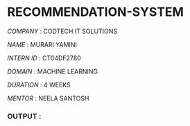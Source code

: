 # RECOMMENDATION-SYSTEM

*COMPANY* : CODTECH IT SOLUTIONS

*NAME* : MURARI YAMINI

*INTERN ID* : CT04DF2780

*DOMAIN* : MACHINE LEARNING

*DURATION* : 4 WEEKS

*MENTOR* : NEELA SANTOSH

### OUTPUT :

